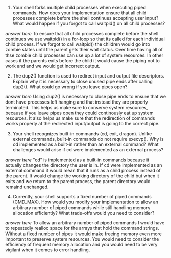 1. Your shell forks multiple child processes when executing piped commands. How does your implementation ensure that all child processes complete before the shell continues accepting user input? What would happen if you forgot to call waitpid() on all child processes?

_answer here_ To ensure that all child processes complete before the shell continues we use waitpid() in a for-loop so that its called for each individual child process. If we forgot to call waitpid() the children would go into zombie states until the parent gets their wait status. Over time having all of thse zombie child processes can use up a lot of system resources. In other cases if the parents exits before the child it would cause the piping not to work and and we would get incorrect output. 

2. The dup2() function is used to redirect input and output file descriptors. Explain why it is necessary to close unused pipe ends after calling dup2(). What could go wrong if you leave pipes open?

_answer here_ Using dup2() is necessary to close pipe ends to ensure that we dont have processes left hanging and that instead they are properly terminated. This helps us make sure to conserve system resources, because if you leave pipes open they could continously eat up system resources. It also helps us make sure that the redirection of commands works properly at the redirected input/output is going to the correct pipe.

3. Your shell recognizes built-in commands (cd, exit, dragon). Unlike external commands, built-in commands do not require execvp(). Why is cd implemented as a built-in rather than an external command? What challenges would arise if cd were implemented as an external process?

_answer here_ "cd" is implemented as a built-in commands because it actually changes the directory the user is in. If cd were implemented as an external command it would mean that it runs as a child process instead of the parent. It would change the working directory of the child but when it exits and we return to the parent process, the parent directory would remaind unchanged. 

4. Currently, your shell supports a fixed number of piped commands (CMD_MAX). How would you modify your implementation to allow an arbitrary number of piped commands while still handling memory allocation efficiently? What trade-offs would you need to consider?

_answer here_ To allow an arbitrary number of piped commands I would have to repeatedly realloc space for the arrays that hold the command strings. Without a fixed number of pipes it would make freeing memory even more important to preserve system resources. You would need to consider the efficiency of frequent memory allocation and you would need to be very vigilant when it comes to error handling.
